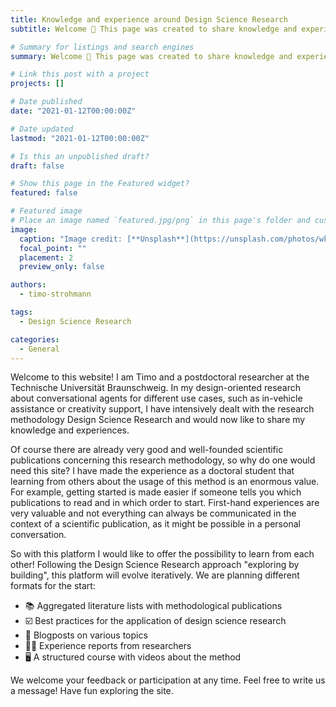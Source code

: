 ```yaml
---
title: Knowledge and experience around Design Science Research
subtitle: Welcome 👋 This page was created to share knowledge and experiences around the research methodology Design Science Research with scientists and interested people.

# Summary for listings and search engines
summary: Welcome 👋 This page was created to share knowledge and experiences around the research methodology Design Science Research with scientists and interested people.

# Link this post with a project
projects: []

# Date published
date: "2021-01-12T00:00:00Z"

# Date updated
lastmod: "2021-01-12T00:00:00Z"

# Is this an unpublished draft?
draft: false

# Show this page in the Featured widget?
featured: false

# Featured image
# Place an image named `featured.jpg/png` in this page's folder and customize its options here.
image:
  caption: "Image credit: [**Unsplash**](https://unsplash.com/photos/wk833OrQLJE)"
  focal_point: ""
  placement: 2
  preview_only: false

authors:
  - timo-strohmann

tags:
  - Design Science Research

categories:
  - General
---
```


Welcome to this website! I am Timo and a postdoctoral researcher at the Technische Universität Braunschweig. In my design-oriented research about conversational agents for different use cases, such as in-vehicle assistance or creativity support, I have intensively dealt with the research methodology Design Science Research and would now like to share my knowledge and experiences.

Of course there are already very good and well-founded scientific publications concerning this research methodology, so why do one would need this site? I have made the experience as a doctoral student that learning from others about the usage of this method is an enormous value. For example, getting started is made easier if someone tells you which publications to read and in which order to start. First-hand experiences are very valuable and not everything can always be communicated in the context of a scientific publication, as it might be possible in a personal conversation.

So with this platform I would like to offer the possibility to learn from each other! Following the Design Science Research approach "exploring by building", this platform will evolve iteratively. We are planning different formats for the start:

- 📚 Aggregated literature lists with methodological publications
- ☑️ Best practices for the application of design science research
- 📄 Blogposts on various topics
- 🧑‍🔬 Experience reports from researchers
- 🖥 A structured course with videos about the method

We welcome your feedback or participation at any time. Feel free to write us a message! Have fun exploring the site.
